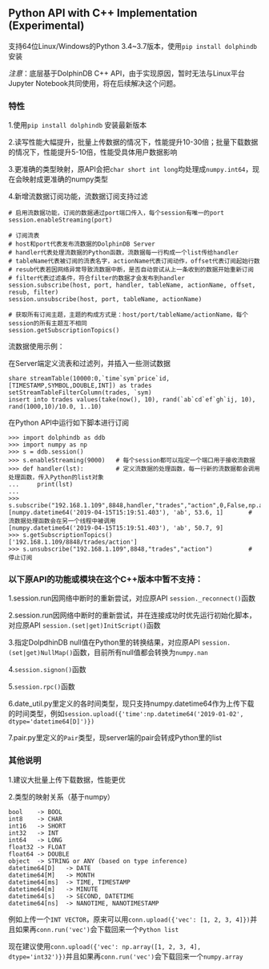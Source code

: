 ## Python API with C++ Implementation (Experimental)

支持64位Linux/Windows的Python 3.4~3.7版本，使用`pip install dolphindb` 安装

*注意*：底层基于DolphinDB C++ API，由于实现原因，暂时无法与Linux平台Jupyter Notebook共同使用，将在后续解决这个问题。

### 特性

1.使用`pip install dolphindb` 安装最新版本

2.读写性能大幅提升，批量上传数据的情况下，性能提升10-30倍；批量下载数据的情况下，性能提升5-10倍，性能受具体用户数据影响

3.更准确的类型映射，原API会把`char short int long`均处理成`numpy.int64`，现在会映射成更准确的numpy类型

4.新增流数据订阅功能，流数据订阅支持过滤

```
# 启用流数据功能，订阅的数据通过port端口传入，每个session有唯一的port
session.enableStreaming(port)

# 订阅流表
# host和port代表发布流数据的DolphinDB Server
# handler代表处理流数据的Python函数，流数据每一行构成一个list传给handler
# tableName代表被订阅的流表名字，actionName代表订阅动作，offset代表订阅起始行数
# resub代表若因网络异常导致流数据中断，是否自动尝试从上一条收到的数据开始重新订阅
# filter代表过滤条件，符合filter的数据才会发布到handler
session.subscribe(host, port, handler, tableName, actionName, offset, resub, filter)
session.unsubscribe(host, port, tableName, actionName)

# 获取所有订阅主题，主题的构成方式是：host/port/tableName/actionName，每个session的所有主题互不相同
session.getSubscriptionTopics()
```

流数据使用示例：

在Server端定义流表和过滤列，并插入一些测试数据

```
share streamTable(10000:0,`time`sym`price`id, [TIMESTAMP,SYMBOL,DOUBLE,INT]) as trades
setStreamTableFilterColumn(trades, `sym)
insert into trades values(take(now(), 10), rand(`ab`cd`ef`gh`ij, 10), rand(1000,10)/10.0, 1..10)
```

在Python API中运行如下脚本进行订阅

```
>>> import dolphindb as ddb
>>> import numpy as np
>>> s = ddb.session()
>>> s.enableStreaming(9000)   # 每个session都可以指定一个端口用于接收流数据
>>> def handler(lst):         # 定义流数据的处理函数，每一行新的流数据都会调用处理函数，传入Python的list对象
...     print(lst)
...
>>> s.subscribe("192.168.1.109",8848,handler,"trades","action",0,False,np.array(['ab']))
[numpy.datetime64('2019-04-15T15:19:51.403'), 'ab', 53.6, 1]       # 流数据处理函数会在另一个线程中被调用
[numpy.datetime64('2019-04-15T15:19:51.403'), 'ab', 50.7, 9]
>>> s.getSubscriptionTopics()
['192.168.1.109/8848/trades/action']
>>> s.unsubscribe("192.168.1.109",8848,"trades","action")          # 停止订阅
```

### 以下原API的功能或模块在这个C++版本中**暂不支持**：

1.session.run因网络中断时的重新尝试，对应原API `session._reconnect()`函数

2.session.run因网络中断时的重新尝试，并在连接成功时优先运行初始化脚本，对应原API `session.(set|get)InitScript()`函数

3.指定DolpdhinDB null值在Python里的转换结果，对应原API `session.(set|get)NullMap()`函数，目前所有null值都会转换为`numpy.nan`

4.`session.signon()`函数

5.`session.rpc()`函数

6.date_util.py里定义的各时间类型，现只支持numpy.datetime64作为上传下载的时间类型，例如`session.upload({'time':np.datetime64('2019-01-02', dtype='datetime64[D]')})`

7.pair.py里定义的`Pair`类型，现server端的pair会转成Python里的list

### 其他说明

1.建议大批量上传下载数据，性能更优

2.类型的映射关系（基于numpy）

```
bool    -> BOOL
int8    -> CHAR
int16   -> SHORT
int32   -> INT
int64   -> LONG
float32 -> FLOAT
float64 -> DOUBLE
object  -> STRING or ANY (based on type inference)
datetime64[D]   -> DATE
datetime64[M]   -> MONTH
datetime64[ms]  -> TIME, TIMESTAMP
datetime64[m]   -> MINUTE
datetime64[s]   -> SECOND, DATETIME
datetime64[ns]  -> NANOTIME, NANOTIMESTAMP
```

例如上传一个`INT VECTOR`，原来可以用`conn.upload({'vec': [1, 2, 3, 4]})`并且如果再`conn.run('vec')`会下载回来一个`Python list`

现在建议使用`conn.upload({'vec': np.array([1, 2, 3, 4], dtype='int32')})`并且如果再`conn.run('vec')`会下载回来一个`numpy.array`
